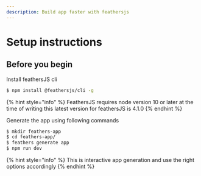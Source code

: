 ```yaml
---
description: Build app faster with feathersjs
---
```


# Setup instructions

## Before you begin

Install feathersJS cli

```bash
$ npm install @feathersjs/cli -g
```

{% hint style="info" %}
 FeathersJS requires node version 10 or later at the time of writing this latest version for feathersJS is 4.1.0
{% endhint %}

Generate the app using following commands

```bash
$ mkdir feathers-app
$ cd feathers-app/
$ feathers generate app
$ npm run dev
```

{% hint style="info" %}
This is interactive app generation and use the right options accordingly
{% endhint %}







